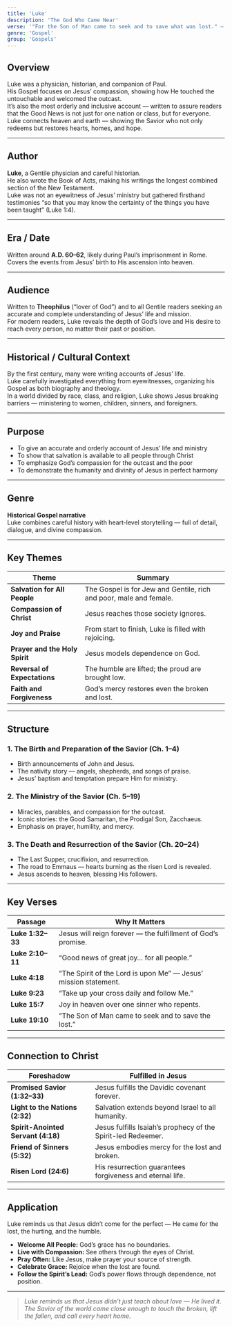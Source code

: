 ```yaml
---
title: 'Luke'
description: 'The God Who Came Near'
verse: '"For the Son of Man came to seek and to save what was lost." — Luke 19:10'
genre: 'Gospel'
group: 'Gospels'
---
```


## Overview  
Luke was a physician, historian, and companion of Paul.  
His Gospel focuses on Jesus’ compassion, showing how He touched the untouchable and welcomed the outcast.  
It’s also the most orderly and inclusive account — written to assure readers that the Good News is not just for one nation or class, but for everyone.  
Luke connects heaven and earth — showing the Savior who not only redeems but restores hearts, homes, and hope.

---

## Author  
**Luke**, a Gentile physician and careful historian.  
He also wrote the Book of Acts, making his writings the longest combined section of the New Testament.  
Luke was not an eyewitness of Jesus’ ministry but gathered firsthand testimonies “so that you may know the certainty of the things you have been taught” (Luke 1:4).

---

## Era / Date  
Written around **A.D. 60–62**, likely during Paul’s imprisonment in Rome.  
Covers the events from Jesus’ birth to His ascension into heaven.

---

## Audience  
Written to **Theophilus** (“lover of God”) and to all Gentile readers seeking an accurate and complete understanding of Jesus’ life and mission.  
For modern readers, Luke reveals the depth of God’s love and His desire to reach every person, no matter their past or position.

---

## Historical / Cultural Context  
By the first century, many were writing accounts of Jesus’ life.  
Luke carefully investigated everything from eyewitnesses, organizing his Gospel as both biography and theology.  
In a world divided by race, class, and religion, Luke shows Jesus breaking barriers — ministering to women, children, sinners, and foreigners.

---

## Purpose  
- To give an accurate and orderly account of Jesus’ life and ministry  
- To show that salvation is available to all people through Christ  
- To emphasize God’s compassion for the outcast and the poor  
- To demonstrate the humanity and divinity of Jesus in perfect harmony  

---

## Genre  
**Historical Gospel narrative**  
Luke combines careful history with heart-level storytelling — full of detail, dialogue, and divine compassion.

---

## Key Themes  

| Theme | Summary |
|-------|----------|
| **Salvation for All People** | The Gospel is for Jew and Gentile, rich and poor, male and female. |
| **Compassion of Christ** | Jesus reaches those society ignores. |
| **Joy and Praise** | From start to finish, Luke is filled with rejoicing. |
| **Prayer and the Holy Spirit** | Jesus models dependence on God. |
| **Reversal of Expectations** | The humble are lifted; the proud are brought low. |
| **Faith and Forgiveness** | God’s mercy restores even the broken and lost. |

---

## Structure  

### 1. The Birth and Preparation of the Savior (Ch. 1–4)
- Birth announcements of John and Jesus.  
- The nativity story — angels, shepherds, and songs of praise.  
- Jesus’ baptism and temptation prepare Him for ministry.  

### 2. The Ministry of the Savior (Ch. 5–19)
- Miracles, parables, and compassion for the outcast.  
- Iconic stories: the Good Samaritan, the Prodigal Son, Zacchaeus.  
- Emphasis on prayer, humility, and mercy.  

### 3. The Death and Resurrection of the Savior (Ch. 20–24)
- The Last Supper, crucifixion, and resurrection.  
- The road to Emmaus — hearts burning as the risen Lord is revealed.  
- Jesus ascends to heaven, blessing His followers.  

---

## Key Verses  

| Passage | Why It Matters |
|----------|----------------|
| **Luke 1:32–33** | Jesus will reign forever — the fulfillment of God’s promise. |
| **Luke 2:10–11** | “Good news of great joy… for all people.” |
| **Luke 4:18** | “The Spirit of the Lord is upon Me” — Jesus’ mission statement. |
| **Luke 9:23** | “Take up your cross daily and follow Me.” |
| **Luke 15:7** | Joy in heaven over one sinner who repents. |
| **Luke 19:10** | “The Son of Man came to seek and to save the lost.” |

---

## Connection to Christ  

| Foreshadow | Fulfilled in Jesus |
|-------------|-------------------|
| **Promised Savior (1:32–33)** | Jesus fulfills the Davidic covenant forever. |
| **Light to the Nations (2:32)** | Salvation extends beyond Israel to all humanity. |
| **Spirit-Anointed Servant (4:18)** | Jesus fulfills Isaiah’s prophecy of the Spirit-led Redeemer. |
| **Friend of Sinners (5:32)** | Jesus embodies mercy for the lost and broken. |
| **Risen Lord (24:6)** | His resurrection guarantees forgiveness and eternal life. |

---

## Application  
Luke reminds us that Jesus didn’t come for the perfect — He came for the lost, the hurting, and the humble.  
- **Welcome All People:** God’s grace has no boundaries.  
- **Live with Compassion:** See others through the eyes of Christ.  
- **Pray Often:** Like Jesus, make prayer your source of strength.  
- **Celebrate Grace:** Rejoice when the lost are found.  
- **Follow the Spirit’s Lead:** God’s power flows through dependence, not position.  

---

> *Luke reminds us that Jesus didn’t just teach about love — He lived it. The Savior of the world came close enough to touch the broken, lift the fallen, and call every heart home.*
